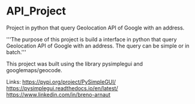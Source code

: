 # API_Project
Project in python that query Geolocation API of Google with an address.

'''The purpose of this project is build a interface in python that query Geolocation API of Google with an address. 
The query can be simple or in batch.'''

This project was built using the library pysimplegui and googlemaps/geocode.

Links:
  https://pypi.org/project/PySimpleGUI/
  https://pysimplegui.readthedocs.io/en/latest/
  https://www.linkedin.com/in/breno-arnaut
